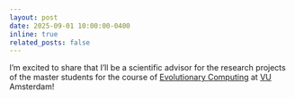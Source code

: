 ```yaml
---
layout: post
date: 2025-09-01 10:00:00-0400
inline: true
related_posts: false
---
```


I’m excited to share that I’ll be a scientific advisor for the research projects of the master students for the course of  <a href="https://research.vu.nl/en/courses/evolutionary-computing-5/">Evolutionary Computing</a> at <a href="https://vu.nl/en">VU</a> Amsterdam!